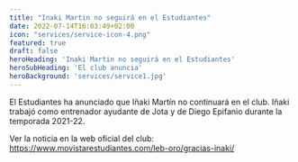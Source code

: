```yaml
---
title: "Inaki Martin no seguirá en el Estudiantes"
date: 2022-07-14T16:03:49+02:00
icon: "services/service-icon-4.png"
featured: true
draft: false
heroHeading: 'Inaki Martin no seguirá en el Estudiantes'
heroSubHeading: 'El club anuncia'
heroBackground: 'services/service1.jpg'
---
```


El Estudiantes ha anunciado que Iñaki Martín no continuará en el club. Iñaki trabajó como entrenador ayudante de Jota y de Diego Epifanio durante la temporada 2021-22.

Ver la noticia en la web oficial del club: https://www.movistarestudiantes.com/leb-oro/gracias-inaki/


